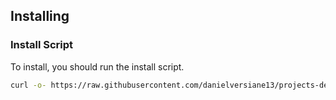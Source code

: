 ## Installing

### Install Script

To install, you should run the install script.

```sh
curl -o- https://raw.githubusercontent.com/danielversiane13/projects-development-manager/v0.1.0/install.sh | bash
```
